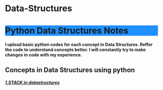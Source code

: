 # Data-Structures
<h1 style="background-color:DodgerBlue;">Python Data Structures Notes</h1>
<h4>I upload basic python codes for each concept in Data Structures.
Reffer the code to understand concepts better.
I will constantly try to make changes in  code with my experience.<h4>
<h2>Concepts in Data Structures using python</h2>
<h5><a href="https://github.com/asaikiran1999/Data-Structures/blob/main/DataStructures/1_Stack_in_DataStructures.ipynb">1.STACK in datastructures </h5>
